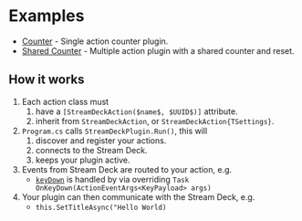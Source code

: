 # Examples

* [Counter](/examples/Counter) - Single action counter plugin.
* [Shared Counter](/examples/SharedCounter) - Multiple action plugin with a shared counter and reset.

## How it works

1. Each action class must
   1. have a `[StreamDeckAction($name$, $UUID$)]` attribute.
   1. inherit from `StreamDeckAction`, or `StreamDeckAction{TSettings}`.
1. `Program.cs` calls `StreamDeckPlugin.Run()`, this will
   1. discover and register your actions.
   1. connects to the Stream Deck.
   1. keeps your plugin active.
1. Events from Stream Deck are routed to your action, e.g.
   * [`keyDown`](https://developer.elgato.com/documentation/stream-deck/sdk/events-received/#keydown) is handled by via overriding `Task OnKeyDown(ActionEventArgs<KeyPayload> args)`
1. Your plugin can then communicate with the Stream Deck, e.g.
    * `this.SetTitleAsync("Hello World)`
